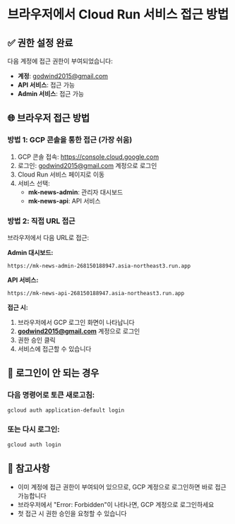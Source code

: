 # 브라우저에서 Cloud Run 서비스 접근 방법

## ✅ 권한 설정 완료

다음 계정에 접근 권한이 부여되었습니다:
- **계정**: godwind2015@gmail.com
- **API 서비스**: 접근 가능
- **Admin 서비스**: 접근 가능

## 🌐 브라우저 접근 방법

### 방법 1: GCP 콘솔을 통한 접근 (가장 쉬움)

1. GCP 콘솔 접속: https://console.cloud.google.com
2. 로그인: godwind2015@gmail.com 계정으로 로그인
3. Cloud Run 서비스 페이지로 이동
4. 서비스 선택:
   - **mk-news-admin**: 관리자 대시보드
   - **mk-news-api**: API 서비스

### 방법 2: 직접 URL 접근

브라우저에서 다음 URL로 접근:

**Admin 대시보드:**
```
https://mk-news-admin-268150188947.asia-northeast3.run.app
```

**API 서비스:**
```
https://mk-news-api-268150188947.asia-northeast3.run.app
```

**접근 시:**
1. 브라우저에서 GCP 로그인 화면이 나타납니다
2. **godwind2015@gmail.com** 계정으로 로그인
3. 권한 승인 클릭
4. 서비스에 접근할 수 있습니다

## 🔑 로그인이 안 되는 경우

### 다음 명령어로 토큰 새로고침:
```bash
gcloud auth application-default login
```

### 또는 다시 로그인:
```bash
gcloud auth login
```

## 📝 참고사항

- 이미 계정에 접근 권한이 부여되어 있으므로, GCP 계정으로 로그인하면 바로 접근 가능합니다
- 브라우저에서 "Error: Forbidden"이 나타나면, GCP 계정으로 로그인하세요
- 첫 접근 시 권한 승인을 요청할 수 있습니다

